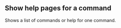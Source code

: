 <!-- post: -->


## Show help pages for a command

Shows a list of commands or help for one command.

